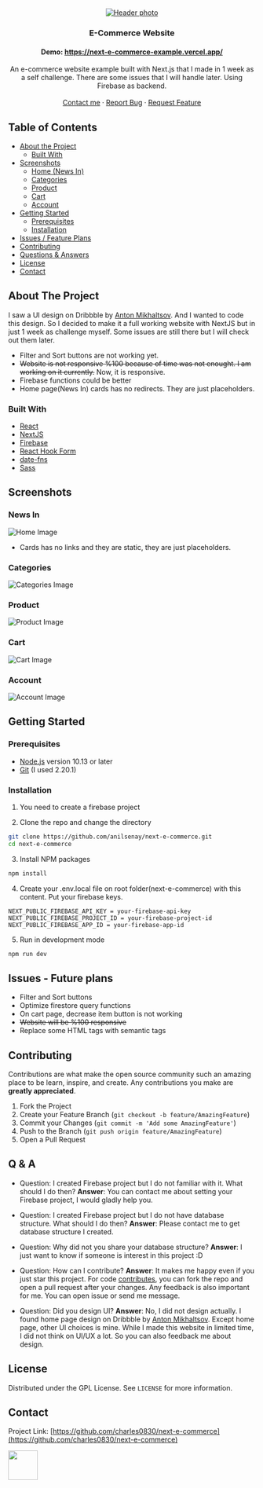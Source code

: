 <br />
<p align="center">
  <a href="https://github.com/anilsenay/next-e-commerce">
    <img src="https://i.ibb.co/ZzG3GtN/index.png" alt="Header photo" >
  </a>

  <h3 align="center">E-Commerce Website</h3>
  
  <h4 align="center">Demo: <a href="https://next-e-commerce-example.vercel.app/">https://next-e-commerce-example.vercel.app/</a></h4>

  <p align="center">
    An e-commerce website example built with Next.js that I made in 1 week as a self challenge. There are some issues that I will handle later. Using Firebase as backend.
    <br />
    <br />
    <a href="https://twitter.com/anilsenay">Contact me</a>
    ·
    <a href="https://github.com/anilsenay/next-e-commerce/issues">Report Bug</a>
    ·
    <a href="https://github.com/anilsenay/next-e-commerce/issues">Request Feature</a>
  </p>
</p>

<!-- TABLE OF CONTENTS -->

## Table of Contents

- [About the Project](#about-the-project)
  - [Built With](#built-with)
- [Screenshots](#screenshots)
  - [Home (News In)](#news-in)
  - [Categories](#categories)
  - [Product](#product)
  - [Cart](#cart)
  - [Account](#account)
- [Getting Started](#getting-started)
  - [Prerequisites](#prerequisites)
  - [Installation](#installation)
- [Issues / Feature Plans](#issues---future-plans)
- [Contributing](#contributing)
- [Questions & Answers](#q--a)
- [License](#license)
- [Contact](#contact)

<!-- ABOUT THE PROJECT -->

## About The Project

I saw a UI design on Dribbble by [Anton Mikhaltsov](https://dribbble.com/shots/9404340-Shop-Clothing-Web-Page). And I wanted to code this design. So I decided to make it a full working website with NextJS but in just 1 week as challenge myself. Some issues are still there but I will check out them later.

- Filter and Sort buttons are not working yet.
- ~~Website is not responsive %100 because of time was not enought. I am working on it currently.~~ Now, it is responsive.
- Firebase functions could be better
- Home page(News In) cards has no redirects. They are just placeholders.

### Built With

- [React](https://reactjs.org)
- [NextJS](https://nextjs.org/)
- [Firebase](https://firebase.google.com/docs/web/setup)
- [React Hook Form](https://react-hook-form.com/)
- [date-fns](date-fns.org/)
- [Sass](https://sass-lang.com/)

<!-- Screens -->

## Screenshots

### News In

![Home Image](https://i.ibb.co/ZzG3GtN/index.png)
- Cards has no links and they are static, they are just placeholders.

### Categories

![Categories Image](https://i.ibb.co/ScCBXDZ/index2.png)

### Product

![Product Image](https://i.ibb.co/mbsd2Y1/index5.png)

### Cart

![Cart Image](https://i.ibb.co/svHtw0H/index3.png)

### Account

![Account Image](https://i.ibb.co/JcR3x7F/index4.png)

<!-- GETTING STARTED -->

## Getting Started

### Prerequisites

- [Node.js](https://nodejs.org/en/) version 10.13 or later
- [Git](https://git-scm.com/) (I used 2.20.1)

### Installation

1. You need to create a firebase project

2. Clone the repo and change the directory

```sh
git clone https://github.com/anilsenay/next-e-commerce.git
cd next-e-commerce
```

3. Install NPM packages

```sh
npm install
```

4. Create your .env.local file on root folder(next-e-commerce) with this content. Put your firebase keys.

```
NEXT_PUBLIC_FIREBASE_API_KEY = your-firebase-api-key
NEXT_PUBLIC_FIREBASE_PROJECT_ID = your-firebase-project-id
NEXT_PUBLIC_FIREBASE_APP_ID = your-firebase-app-id
```

5. Run in development mode

```sh
npm run dev
```

<!-- Issues / Future plans -->

## Issues - Future plans

- Filter and Sort buttons
- Optimize firestore query functions
- On cart page, decrease item button is not working
- ~~Website will be %100 responsive~~
- Replace some HTML tags with semantic tags

<!-- CONTRIBUTING -->

## Contributing

Contributions are what make the open source community such an amazing place to be learn, inspire, and create. Any contributions you make are **greatly appreciated**.

1. Fork the Project
2. Create your Feature Branch (`git checkout -b feature/AmazingFeature`)
3. Commit your Changes (`git commit -m 'Add some AmazingFeature'`)
4. Push to the Branch (`git push origin feature/AmazingFeature`)
5. Open a Pull Request

<!-- Q & A -->

## Q & A

- Question: I created Firebase project but I do not familiar with it. What should I do then?
  **Answer**: You can contact me about setting your Firebase project, I would gladly help you.

- Question: I created Firebase project but I do not have database structure. What should I do then?
  **Answer**: Please contact me to get database structure I created.

- Question: Why did not you share your database structure?
  **Answer**: I just want to know if someone is interest in this project :D

- Question: How can I contribute?
  **Answer**: It makes me happy even if you just star this project. For code [contributes](#contributing), you can fork the repo and open a pull request after your changes. Any feedback is also important for me. You can open issue or send me message.

- Question: Did you design UI?
  **Answer**: No, I did not design actually. I found home page design on Dribbble by [Anton Mikhaltsov](https://dribbble.com/shots/9404340-Shop-Clothing-Web-Page). Except home page, other UI choices is mine. While I made this website in limited time, I did not think on UI/UX a lot. So you can also feedback me about design.

<!-- LICENSE -->

## License

Distributed under the GPL License. See `LICENSE` for more information.

<!-- CONTACT -->

## Contact

Project Link: [https://github.com/charles0830/next-e-commerce](https://github.com/charles0830/next-e-commerce)

<a href="https://www.buymeacoffee.com/chberry830"><img src="https://cdn.buymeacoffee.com/buttons/v2/default-yellow.png" height="60"></a>

